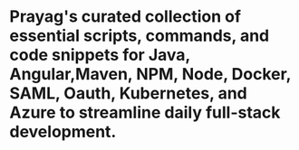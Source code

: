 # Prayag's curated collection of essential scripts, commands, and code snippets for Java, Angular,Maven, NPM, Node, Docker, SAML, Oauth, Kubernetes, and Azure to streamline daily full-stack development.
